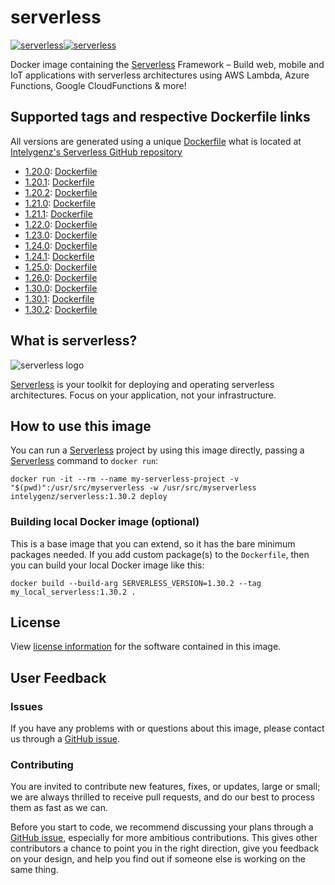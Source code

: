 # serverless

[![serverless](https://images.microbadger.com/badges/image/intelygenz/serverless.svg)](https://microbadger.com/images/intelygenz/serverless "Get your own image badge on microbadger.com")[![serverless](https://images.microbadger.com/badges/version/intelygenz/serverless.svg)](https://microbadger.com/images/intelygenz/serverless "Get your own version badge on microbadger.com")

Docker image containing the [Serverless](https://serverless.com/) Framework – Build web, mobile and IoT applications with serverless architectures using AWS Lambda, Azure Functions, Google CloudFunctions & more!

## Supported tags and respective Dockerfile links

All versions are generated using a unique [Dockerfile](https://github.com/intelygenz/serverless/blob/master/Dockerfile) what is located at [Intelygenz's Serverless GitHub repository](https://github.com/intelygenz/serverless)

* [1.20.0](https://github.com/serverless/serverless/releases/tag/v1.20.0): [Dockerfile](https://github.com/intelygenz/serverless/blob/master/Dockerfile)
* [1.20.1](https://github.com/serverless/serverless/releases/tag/v1.20.1): [Dockerfile](https://github.com/intelygenz/serverless/blob/master/Dockerfile)
* [1.20.2](https://github.com/serverless/serverless/releases/tag/v1.20.2): [Dockerfile](https://github.com/intelygenz/serverless/blob/master/Dockerfile)
* [1.21.0](https://github.com/serverless/serverless/releases/tag/v1.21.0): [Dockerfile](https://github.com/intelygenz/serverless/blob/master/Dockerfile)
* [1.21.1](https://github.com/serverless/serverless/releases/tag/v1.21.1): [Dockerfile](https://github.com/intelygenz/serverless/blob/master/Dockerfile)
* [1.22.0](https://github.com/serverless/serverless/releases/tag/v1.22.0): [Dockerfile](https://github.com/intelygenz/serverless/blob/master/Dockerfile)
* [1.23.0](https://github.com/serverless/serverless/releases/tag/v1.23.0): [Dockerfile](https://github.com/intelygenz/serverless/blob/master/Dockerfile)
* [1.24.0](https://github.com/serverless/serverless/releases/tag/v1.24.0): [Dockerfile](https://github.com/intelygenz/serverless/blob/master/Dockerfile)
* [1.24.1](https://github.com/serverless/serverless/releases/tag/v1.24.1): [Dockerfile](https://github.com/intelygenz/serverless/blob/master/Dockerfile)
* [1.25.0](https://github.com/serverless/serverless/releases/tag/v1.25.0): [Dockerfile](https://github.com/intelygenz/serverless/blob/master/Dockerfile)
* [1.26.0](https://github.com/serverless/serverless/releases/tag/v1.26.0): [Dockerfile](https://github.com/intelygenz/serverless/blob/master/Dockerfile)
* [1.30.0](https://github.com/serverless/serverless/releases/tag/v1.30.0): [Dockerfile](https://github.com/intelygenz/serverless/blob/master/Dockerfile)
* [1.30.1](https://github.com/serverless/serverless/releases/tag/v1.30.1): [Dockerfile](https://github.com/intelygenz/serverless/blob/master/Dockerfile)
* [1.30.2](https://github.com/serverless/serverless/releases/tag/v1.30.2): [Dockerfile](https://github.com/intelygenz/serverless/blob/master/Dockerfile)

## What is serverless?

![serverless logo](https://raw.githubusercontent.com/intelygenz/serverless/master/assets/serverless.png)

[Serverless](https://serverless.com/) is your toolkit for deploying and operating serverless architectures. Focus on your application, not your infrastructure.

## How to use this image

You can run a [Serverless](https://serverless.com/) project by using this image directly, passing a [Serverless](https://serverless.com/) command to `docker run`:

    docker run -it --rm --name my-serverless-project -v "$(pwd)":/usr/src/myserverless -w /usr/src/myserverless intelygenz/serverless:1.30.2 deploy

### Building local Docker image (optional)

This is a base image that you can extend, so it has the bare minimum packages needed. If you add custom package(s) to the `Dockerfile`, then you can build your local Docker image like this:

    docker build --build-arg SERVERLESS_VERSION=1.30.2 --tag my_local_serverless:1.30.2 .

## License

View [license information](https://github.com/intelygenz/serverless/blob/master/LICENSE) for the software contained in this image.

## User Feedback

### Issues

If you have any problems with or questions about this image, please contact us through a [GitHub issue](https://github.com/intelygenz/serverless/issues).

### Contributing

You are invited to contribute new features, fixes, or updates, large or small; we are always thrilled to receive pull requests, and do our best to process them as fast as we can.

Before you start to code, we recommend discussing your plans through a [GitHub issue](https://github.com/intelygenz/serverless/issues), especially for more ambitious contributions.
This gives other contributors a chance to point you in the right direction, give you feedback on your design, and help you find out if someone else is working on the same thing.